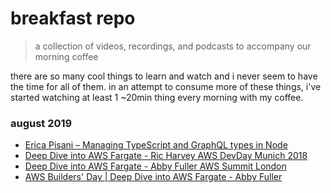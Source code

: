 # breakfast repo
> a collection of videos, recordings, and podcasts to accompany our morning coffee

there are so many cool things to learn and watch and i never seem to have the time for all of them. in an attempt to consume more of these things, i've started watching at least 1 ~20min thing every morning with my coffee.

### august 2019

- [Erica Pisani – Managing TypeScript and GraphQL types in Node](https://www.youtube.com/watch?v=Z1vBg7slKjY)
- [Deep Dive into AWS Fargate - Ric Harvey AWS DevDay Munich 2018](https://www.youtube.com/watch?v=IEvLkwdFgnU)
- [Deep Dive into AWS Fargate - Abby Fuller AWS Summit London](https://www.youtube.com/watch?v=xBgiArJHv7E)
- [AWS Builders' Day | Deep Dive into AWS Fargate - Abby Fuller](https://www.youtube.com/watch?v=ye3-gUwu9tI)